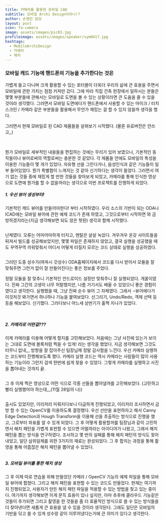 ```yaml
---
title: 카메라를 활용한 모바일 CAD
subtitle: 모바일 Archi Design이라니!?
author: 손영민 담당
layout: post
icon: fa-camera
image: assets/images/pic03.jpg
profileimage: assets/images/speaker/sym0417.jpg
hashtags: 
  - MobileArchiDesign
  - 카메라
  - 해치
---
```


### 모바일 캐드 기능에 핸드폰의 기능을 추가한다는 것은

가볍게 들고 다니며 크게 활용할 수 있는 포터블이 더욱더 우리의 삶에 큰 효용을 주면서 모바일에 관한 가치는 점점 커져만 갔다. 그에 따라 직접 건축 현장에서 일하시는 분들은 몇몇 부분들에 관해서는 모바일로 도면을 볼 수 있는 상황이라면 큰 도움을 줄 수 있을 것이라 생각했다. 그러면서 모바일 도면에다가 핸드폰에서 사용할 수 있는 마이크 / 터치스크린 / 카메라 같은 부분들을 활용해서 무언가 재밌는 걸 할 수 있지 않을까 생각을 했다.

그러면서 현재 모바일로 된 CAD 제품들을 살펴보기 시작했다. (물론 유료버전은 안쓰고,,)

<span class="image centered"><img src="{{ 'assets/images/post/sym0417/pic_01.png' | relative_url }}" alt="" /></span>
<span class="image centered"><img src="{{ 'assets/images/post/sym0417/pic_02.png' | relative_url }}" alt="" /></span>

뭔가 모바일로 세부적인 내용들을 편집하는 것에는 무리가 있어 보였으나, 기본적인 동작들이나 뷰어로써의 역할로써는 충분한 것 같았다.
각 제품들 안에도 모바일의 특성을 이용한 기능들이 몇 개가 있었다. 자유형 선을 그린다거나, 음성인식과 같은 기능들이 일부 들어있었다. 뭔가 특별함이 느껴지는 것 같아 신기하다는 생각이 들었다. 그러면서 여기 없는 것들 중에 재밌게 할 만한 것들을 찾아보게 되었고, 카메라를 통해 인식한 영상으로 도면에 뭔가를 할 수 없을까라는 생각으로 이번 프로젝트를 진행하게 되었다.

##### 1.	우선 뷰어 생성부터!

기본적인 캐드 뷰어를 만들어야한다! 부터 시작하였다. 우리 소스의 기반이 되는 ODA나 ICAD에는 모바일 뷰어에 관한 예제 코드가 존재 하였고, 그것으로부터 시작하면 와 금방하겠지라는(지금 생각해보면 되도 않은 헛된) 생각과 함께 시작했다. 

<span class="image centered"><img src="{{ 'assets/images/post/sym0417/pic_03.png' | relative_url }}" alt="" /></span>

난제였다. 오류는 어마어마하게 터지고, 멘탈은 살살 녹았다. 겨우겨우 온갖 사이트들을 뒤져서 빌드를 성공해보았지만, 몇몇 파일은 존재하지 않았고, 결국 실행을 성공했을 때도 꾸역꾸역 끼워맞춰서 어디서 어떻게 터질지 모르는 코드 상태로 실행을 성공하였다.

<span class="image centered"><img src="{{ 'assets/images/post/sym0417/pic_04.png' | relative_url }}" alt="" /></span>

그러던 도중 성수가(여윽시 갓성수) ODA홈페이지에서 코드를 다시 받아서 모듈을 잘 맞춰주면 그런거 없이 잘 만들어진다는 좋은 정보를 주었다.

정말 모듈을 잘 맞추니 기본적인 안드로이드 설정만 맞춰주니 잘 실행되었다. 개꿀이였다. 진짜 그간의 고생이 너무 허탈했지만, 나름 거기서도 배울 수 있었으니 좋은 경험이였다고 생각한다. 실행했을 때, 그냥 진짜 순수 뷰어 그 자체였다. 그래서 ¬뷰어에다가 이것저것 봐가면서 하나하나 기능을 붙여보았다. 선그리기, Undo/Redo, 객체 선택 등등을 해보았다. 신기했다. 그러다보니 어느새 상반기가 훌쩍 지나가 있었다.

<span class="image centered"><img src="{{ 'assets/images/post/sym0417/pic_06.png' | relative_url }}" alt="" /></span>
<span class="image centered"><img src="{{ 'assets/images/post/sym0417/pic_07.png' | relative_url }}" alt="" /></span>

##### 2.	카메라로 어떤걸???

이제 카메라를 이용해 어떻게 할지를 고민해보았다. 처음에는 그냥 사진에 있는거 보이는 그대로 도면에 블록처럼 찍을 수 있게! 라는 생각을 했었다. 지금 생각해보면 그것도 터무니 없네,,, 방향을 잘 잡아주신 팀장님께 정말 감사함을 느낀다. 우선 카메라 실행하는 코드부터 진행해보도록 했다. 카메라 실행 코드는 역시 카메라는 사람들이 많이 사용하는 기능이라 그런지 검색 한번에 쉽게 찾을 수 있었다. 그렇게 카메라를 실행하고 사진을 뽑아내는 것까지 끝.

<span class="image centered"><img src="{{ 'assets/images/post/sym0417/pic_08.png' | relative_url }}" alt="" /></span>

그 후 이제 찍은 영상으로 어떤 식으로 각종 선들을 뽑아낼까를 고민해보았다. (고민하고 빨리 실행했어야 하는데,,,(11월 28일의 나))

<span class="image centered"><img src="{{ 'assets/images/post/sym0417/pic_09.png' | relative_url }}" alt="" /></span>

출시도 있었지만, 이리저리 미뤄지다보니 다급하게 진행되었고, 이리저리 조사하면서 금방 할 수 있는 OpenCV를 이용하도록 결정했다. 우선 선만을 표현하자고 해서 Canny Edge Detection과 Hough Transform을 이용해 선을 추출하는 방식으로 진행을 했고, 그로부터 좌표를 알 수 있게 되었다. 그 후 어떻게 활용할까를 팀장님과 같이 고민하면서 해치 패턴을 가볍게 표현할 수 있으면 어떨까라는 아이디어가 나왔고, 그래서 해치 패턴을 뽑는 방식을 연구하였다. 조사하고 몇 번의 실패를 통해 해치 패턴의 방식도 찾아 내었고, 일단 삼위일체를 위한 3가지의 재료는 완성되었다. 그 후 합치는 과정을 통해 촬영을 통해 어줍잖은 해치 패턴을 뽑아낼 수 있었다.

<span class="image centered"><img src="{{ 'assets/images/post/sym0417/pic_10.png' | relative_url }}" alt="" /></span>

##### 3.	모바일 뷰어를 통한 해치 생성

그 후 이제 따로 연습을 위해 만들었던 카메라 / OpenCV 기능의 예제 파일을 통해 모바일 뷰어에 합쳤다. 그리고 해치 패턴을 표현할 수 있는 코드도 만들었다. 현재는 여기까지 진행되었고, 사용자가 만든 해치 패턴 파일을 적용할 수 있는 방법을 찾고 있는 중이다. 여기까지 생각해보면 이게 문득 효용이 있나 싶지만, 아마 추후에 클라우드 기능같은 것들이 추가되면 그리고 촬영을 한 것들을 좀 더 효율적인 방식으로 쓸 수 있는 방식들을 더 찾아낸다면 새롭게 큰 효용을 낼 수 있을 것이라 생각된다. 그래도 일단은 모바일의 기반을 닦고 쓸 수 있게 성수랑 같이 이루어냈다는거에 큰 의미가 있다고 생각한다. 

<span class="image centered"><img src="{{ 'assets/images/post/sym0417/pic_11.png' | relative_url }}" alt="" /></span>
<span class="image centered"><img src="{{ 'assets/images/post/sym0417/pic_12.png' | relative_url }}" alt="" /></span>
